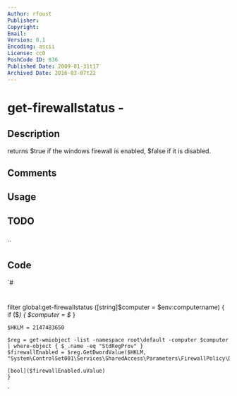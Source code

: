 ```yaml
---
Author: rfoust
Publisher: 
Copyright: 
Email: 
Version: 0.1
Encoding: ascii
License: cc0
PoshCode ID: 836
Published Date: 2009-01-31t17
Archived Date: 2016-03-07t22
---
```


# get-firewallstatus - 

## Description

returns $true if the windows firewall is enabled, $false if it is disabled.

## Comments



## Usage



## TODO



## 

``

## Code

`#
 #
 filter global:get-firewallstatus ([string]$computer = $env:computername)
 	{
 	if ($_) { $computer = $_ }
 
 	$HKLM = 2147483650
 
 	$reg = get-wmiobject -list -namespace root\default -computer $computer | where-object { $_.name -eq "StdRegProv" }
 	$firewallEnabled = $reg.GetDwordValue($HKLM, "System\ControlSet001\Services\SharedAccess\Parameters\FirewallPolicy\DomainProfile","EnableFirewall")
 
 	[bool]($firewallEnabled.uValue)
 	}
`

